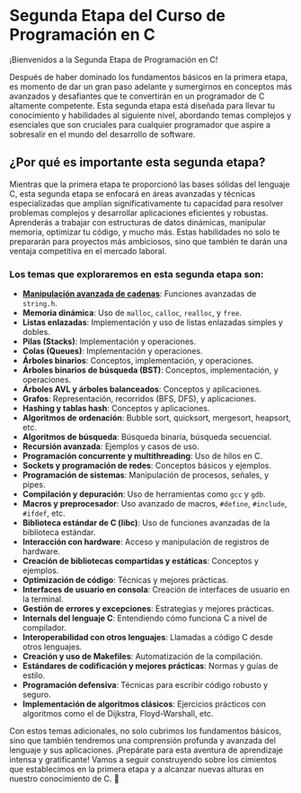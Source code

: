 # Segunda Etapa del Curso de Programación en C

¡Bienvenidos a la Segunda Etapa de Programación en C!

Después de haber dominado los fundamentos básicos en la primera etapa, es momento de dar un gran paso adelante y sumergirnos en conceptos más avanzados y desafiantes que te convertirán en un programador de C altamente competente. Esta segunda etapa está diseñada para llevar tu conocimiento y habilidades al siguiente nivel, abordando temas complejos y esenciales que son cruciales para cualquier programador que aspire a sobresalir en el mundo del desarrollo de software.

## ¿Por qué es importante esta segunda etapa?

Mientras que la primera etapa te proporcionó las bases sólidas del lenguaje C, esta segunda etapa se enfocará en áreas avanzadas y técnicas especializadas que amplían significativamente tu capacidad para resolver problemas complejos y desarrollar aplicaciones eficientes y robustas. Aprenderás a trabajar con estructuras de datos dinámicas, manipular memoria, optimizar tu código, y mucho más. Estas habilidades no solo te prepararán para proyectos más ambiciosos, sino que también te darán una ventaja competitiva en el mercado laboral.

### Los temas que exploraremos en esta segunda etapa son:

- [**Manipulación avanzada de cadenas**](./manipulacionAvanzadaDeCadenas/manipulacionAvanzadaDeCadenas.md): Funciones avanzadas de `string.h`.
- **Memoria dinámica**: Uso de `malloc`, `calloc`, `realloc`, y `free`.
- **Listas enlazadas**: Implementación y uso de listas enlazadas simples y dobles.
- **Pilas (Stacks)**: Implementación y operaciones.
- **Colas (Queues)**: Implementación y operaciones.
- **Árboles binarios**: Conceptos, implementación, y operaciones.
- **Árboles binarios de búsqueda (BST)**: Conceptos, implementación, y operaciones.
- **Árboles AVL y árboles balanceados**: Conceptos y aplicaciones.
- **Grafos**: Representación, recorridos (BFS, DFS), y aplicaciones.
- **Hashing y tablas hash**: Conceptos y aplicaciones.
- **Algoritmos de ordenación**: Bubble sort, quicksort, mergesort, heapsort, etc.
- **Algoritmos de búsqueda**: Búsqueda binaria, búsqueda secuencial.
- **Recursión avanzada**: Ejemplos y casos de uso.
- **Programación concurrente y multithreading**: Uso de hilos en C.
- **Sockets y programación de redes**: Conceptos básicos y ejemplos.
- **Programación de sistemas**: Manipulación de procesos, señales, y pipes.
- **Compilación y depuración**: Uso de herramientas como `gcc` y `gdb`.
- **Macros y preprocesador**: Uso avanzado de macros, `#define`, `#include`, `#ifdef`, etc.
- **Biblioteca estándar de C (libc)**: Uso de funciones avanzadas de la biblioteca estándar.
- **Interacción con hardware**: Acceso y manipulación de registros de hardware.
- **Creación de bibliotecas compartidas y estáticas**: Conceptos y ejemplos.
- **Optimización de código**: Técnicas y mejores prácticas.
- **Interfaces de usuario en consola**: Creación de interfaces de usuario en la terminal.
- **Gestión de errores y excepciones**: Estrategias y mejores prácticas.
- **Internals del lenguaje C**: Entendiendo cómo funciona C a nivel de compilador.
- **Interoperabilidad con otros lenguajes**: Llamadas a código C desde otros lenguajes.
- **Creación y uso de Makefiles**: Automatización de la compilación.
- **Estándares de codificación y mejores prácticas**: Normas y guías de estilo.
- **Programación defensiva**: Técnicas para escribir código robusto y seguro.
- **Implementación de algoritmos clásicos**: Ejercicios prácticos con algoritmos como el de Dijkstra, Floyd-Warshall, etc.

Con estos temas adicionales, no solo cubrimos los fundamentos básicos, sino que también tendremos una comprensión profunda y avanzada del lenguaje y sus aplicaciones. ¡Prepárate para esta aventura de aprendizaje intensa y gratificante! Vamos a seguir construyendo sobre los cimientos que establecimos en la primera etapa y a alcanzar nuevas alturas en nuestro conocimiento de C. 🚀


